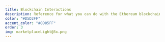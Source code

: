 ```yaml
---
title: Blockchain Interactions
description: Reference for what you can do with the Ethereum blockchain. This includes both the LAND Marketplace and operations a scene can carry out.
color: "#D5D2FF"
accent_color: "#8D85FF"
order: 3
img: marketplaceLight@3x.png
---
```

